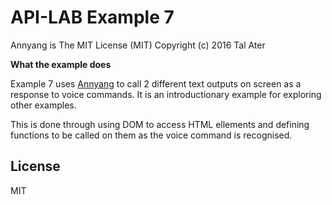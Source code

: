 
# API-LAB Example 7

Annyang is The MIT License (MIT)
Copyright (c) 2016 Tal Ater

**What the example does**

Example 7 uses [Annyang] to call 2 different text outputs on screen as a response to voice commands. It is an introductionary example for exploring other examples. 
  
This is done through using DOM to access HTML ellements and defining functions to be called on them as the voice command is recognised.


License
----

MIT

   [Annyang]: <https://www.talater.com/annyang/m>
